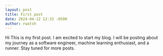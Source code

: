 ```yaml
---
layout: post
title: First post
date: 2024-04-12 12:33 -0500
author: rwatsh
---
```

Hi This is my first post. I am excited to start my blog. I will be posting about my journey as a software engineer, machine learning enthusiast, and a runner. Stay tuned for more posts. 
```
